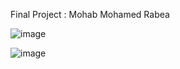 Final Project : Mohab Mohamed Rabea

![image](https://github.com/ObsidianHeart/ICT_Final/assets/106121878/b88668cd-6499-4932-938d-cbb40fa4d40c)

 
 ![image](https://github.com/ObsidianHeart/ICT_Final/assets/106121878/e687ffe2-bd28-4647-af21-808b4d39a0c5)
